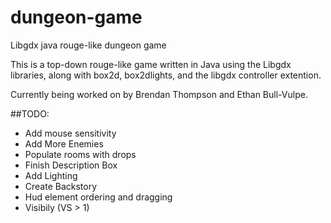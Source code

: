 # dungeon-game
Libgdx java rouge-like dungeon game

This is a top-down rouge-like game written in Java using the Libgdx libraries, along with box2d, box2dlights, and the libgdx controller extention.

Currently being worked on by Brendan Thompson and Ethan Bull-Vulpe.

##TODO:
* Add mouse sensitivity
* Add More Enemies
* Populate rooms with drops
* Finish Description Box
* Add Lighting
* Create Backstory
* Hud element ordering and dragging
* Visibily (VS > 1)
